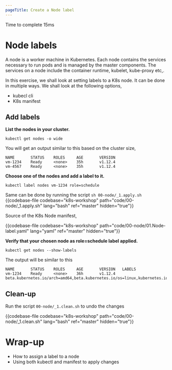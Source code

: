 ```yaml
---
pageTitle: Create a Node label
---
```


<md-icon class="fa fa-clock-o fa-lg" aria-hidden="true"></md-icon> Time to complete 15ms


# Node labels

<i class="fa fa-info-circle fa-lg" aria-hidden="true" style="color:dark-blue"></i>
A node is a worker machine in Kubernetes. Each node contains the services necessary to run pods and is managed by the master components. The services on a node include the container runtime, kubelet, kube-proxy etc,.

In this exercise, we shall look at setting labels to a K8s node. It can be done in multiple ways. We shall look at the following options,

<ul class="fa-ul">
  <li><i class="fa-li fa fa-square"></i>kubecl cli</li>
  <li><i class="fa-li fa fa-square"></i>K8s manifest</li>
</ul>


## <a name="add_label">Add labels</a>

**List the nodes in your cluster.**

``` go-cli
kubectl get nodes -o wide
```

<i class="fa fa-spinner fa-pulse fa-fw"></i>
You will get an output similar to this based on the cluster size,

    NAME       STATUS    ROLES     AGE       VERSION
    vm-1234    Ready     <none>    35h       v1.12.4
    vm-4567    Ready     <none>    35h       v1.12.4

**Choose one of the nodes and add a label to it.**

``` kubectl
kubectl label nodes vm-1234 role=schedule
```

<i class="fa fa-hand-o-right fa-lg" aria-hidden="true"></i> Same can be done by running the script <i class="fa fa-check-circle" aria-hidden="true" style="color:green"></i> `sh 00-node/_1.apply.sh`
{{codebase-file codebase="k8s-workshop" path="code/00-node/_1.apply.sh" lang="bash" ref="master" hidden="true"}}

Source of the K8s Node manifest,

{{codebase-file codebase="k8s-workshop" path="code/00-node/01.Node-label.yaml" lang="yaml" ref="master" hidden="true"}}

**Verify that your chosen node as role=schedule label applied.**

    kubectl get nodes --show-labels

<i class="fa fa-spinner fa-pulse fa-fw"></i> The output will be similar to this

    NAME       STATUS    ROLES     AGE       VERSION   LABELS
    vm-1234    Ready     <none>    36h       v1.12.4   beta.kubernetes.io/arch=amd64,beta.kubernetes.io/os=linux,kubernetes.io/hostname=minikube,role=schedule

## Clean-up
Run the script <i class="fa fa-undo" aria-hidden="true" style="color:red"></i> `00-node/_1.clean.sh` to undo the changes

{{codebase-file codebase="k8s-workshop" path="code/00-node/_1.clean.sh" lang="bash" ref="master" hidden="true"}}


# Wrap-up
<ul class="fa-ul">
  <li><i class="fa-li fa fa-check-square"></i>How to assign a label to a node</li>
  <li><i class="fa-li fa fa-check-square"></i>Using both kubectl and manifest to apply changes</li>
</ul>
